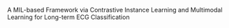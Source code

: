 A MIL-based Framework via Contrastive Instance Learning and
 Multimodal Learning for Long-term ECG Classification
